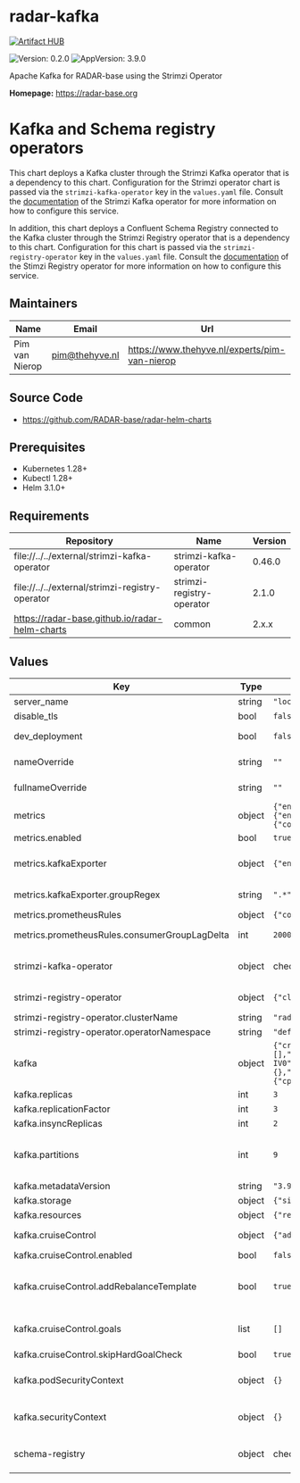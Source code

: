 

# radar-kafka
[![Artifact HUB](https://img.shields.io/endpoint?url=https://artifacthub.io/badge/repository/radar-kafka)](https://artifacthub.io/packages/helm/radar-base/radar-kafka)

![Version: 0.2.0](https://img.shields.io/badge/Version-0.2.0-informational?style=flat-square) ![AppVersion: 3.9.0](https://img.shields.io/badge/AppVersion-3.9.0-informational?style=flat-square)

Apache Kafka for RADAR-base using the Strimzi Operator

**Homepage:** <https://radar-base.org>

# Kafka and Schema registry operators

This chart deploys a Kafka cluster through the Strimzi Kafka operator that is a dependency to this chart. Configuration for the Strimzi operator chart is passed via the `strimzi-kafka-operator` key in the `values.yaml` file.
Consult the [documentation](https://strimzi.io/documentation/) of the Strimzi Kafka operator for more information on how to configure this service.

In addition, this chart deploys a Confluent Schema Registry connected to the Kafka cluster through the Strimzi Registry operator that is a dependency to this chart. Configuration for this chart is passed via the `strimzi-registry-operator` key in the `values.yaml` file.
Consult the [documentation](https://github.com/lsst-sqre/strimzi-registry-operator) of the Stimzi Registry operator for more information on how to configure this service.

## Maintainers

| Name | Email | Url |
| ---- | ------ | --- |
| Pim van Nierop | <pim@thehyve.nl> | <https://www.thehyve.nl/experts/pim-van-nierop> |

## Source Code

* <https://github.com/RADAR-base/radar-helm-charts>

## Prerequisites
* Kubernetes 1.28+
* Kubectl 1.28+
* Helm 3.1.0+

## Requirements

| Repository | Name | Version |
|------------|------|---------|
| file://../../external/strimzi-kafka-operator | strimzi-kafka-operator | 0.46.0 |
| file://../../external/strimzi-registry-operator | strimzi-registry-operator | 2.1.0 |
| https://radar-base.github.io/radar-helm-charts | common | 2.x.x |

## Values

| Key | Type | Default | Description |
|-----|------|---------|-------------|
| server_name | string | `"localhost"` | domain name of the server |
| disable_tls | bool | `false` |  |
| dev_deployment | bool | `false` | Deploy with minimal replicas, replicationFactor and without PVCs (a.k.a ephemeral mode) |
| nameOverride | string | `""` | String to partially override radar-kafka.fullname template with a string (will prepend the release name) |
| fullnameOverride | string | `""` | String to fully override radar-kafka.fullname template with a string |
| metrics | object | `{"enabled":true,"kafkaExporter":{"enableSaramaLogging":true,"groupRegex":".*","topicRegex":".*"},"prometheusRules":{"consumerGroupLagDelta":20000}}` | Enable metrics to be collected via Prometheus-operator |
| metrics.enabled | bool | `true` | Enable monitoring of metrics |
| metrics.kafkaExporter | object | `{"enableSaramaLogging":true,"groupRegex":".*","topicRegex":".*"}` | Values for Prometheus JMX Exporter attached to Kafka pods ref: https://strimzi.io/docs/operators/latest/deploying#proc-metrics-kafka-deploy-options-str |
| metrics.kafkaExporter.groupRegex | string | `".*"` | Regex that selects consumer groups for KafkaExporter errors/warnings. |
| metrics.prometheusRules | object | `{"consumerGroupLagDelta":20000}` | Custom parameters to selected prometheus rules |
| metrics.prometheusRules.consumerGroupLagDelta | int | `20000` | Threshold of backpressure (number of messages not handled by consumer group) warning for consumer groups. |
| strimzi-kafka-operator | object | check `values.yaml` | Values for kafka operator ref: https://strimzi.io/docs/operators/latest/deploying#assembly-operators-str |
| strimzi-registry-operator | object | `{"clusterName":"radar","operatorNamespace":"default"}` | Values for schema registry operator ref: https://github.com/lsst-sqre/strimzi-registry-operator |
| strimzi-registry-operator.clusterName | string | `"radar"` | Keep in sync with 'fullnameOverride' |
| strimzi-registry-operator.operatorNamespace | string | `"default"` | Keep in sync with namespace used by deployment |
| kafka | object | `{"cruiseControl":{"addRebalanceTemplate":true,"enabled":false,"goals":[],"skipHardGoalCheck":true},"insyncReplicas":2,"metadataVersion":"3.9-IV0","partitions":9,"podSecurityContext":{},"replicas":3,"replicationFactor":3,"resources":{"requests":{"cpu":"100m","memory":"1Gi"}},"securityContext":{},"storage":{"size":"10Gi"}}` | Values for Kafka cluster deployed by Strimzi kafka operator |
| kafka.replicas | int | `3` | Number of Kafka brokers |
| kafka.replicationFactor | int | `3` | Number of replicas for Kafka topics |
| kafka.insyncReplicas | int | `2` | Number of in-sync kafka broker replicas |
| kafka.partitions | int | `9` | Number of topic data partitions. Rule of thumb: 3 times the number of brokers. Headroom is used for future upscale of brokers. ref: https://learn.conduktor.io/kafka/kafka-topics-choosing-the-replication-factor-and-partitions-count/ |
| kafka.metadataVersion | string | `"3.9-IV0"` | Metadata API version. Keep in sync with appVersion |
| kafka.storage | object | `{"size":"10Gi"}` | Storage size for Kafka pods |
| kafka.resources | object | `{"requests":{"cpu":"100m","memory":"1Gi"}}` | Resource requests for Kafka pods |
| kafka.cruiseControl | object | `{"addRebalanceTemplate":true,"enabled":false,"goals":[],"skipHardGoalCheck":true}` | Config for the Cruise Control rebalancer (https://github.com/linkedin/cruise-control) |
| kafka.cruiseControl.enabled | bool | `false` | Deploy the Cruise Control rebalancer operator. |
| kafka.cruiseControl.addRebalanceTemplate | bool | `true` | Add a KafkaRebalance template CRD. Note that this does not automatically rebalance the cluster. For rebalancing, you need to create a KafkaRebalance resource using the template. |
| kafka.cruiseControl.goals | list | `[]` | Goals for the Cruise Control rebalancer. If left empty, the default goals are used (see: https://github.com/linkedin/cruise-control#goals). |
| kafka.cruiseControl.skipHardGoalCheck | bool | `true` | Skip hard goal check by Cruise Control rebalancer. |
| kafka.podSecurityContext | object | `{}` | Security Context for Kafka pods ref: https://strimzi.io/docs/operators/latest/deploying#assembly-security-providers-str |
| kafka.securityContext | object | `{}` | Security Context for Kafka containers ref: https://strimzi.io/docs/operators/latest/deploying#assembly-security-providers-str |
| schema-registry | object | check `values.yaml` | Values for schema registry deployed by strimzi-registry-operator ref: https://github.com/lsst-sqre/strimzi-registry-operator |
